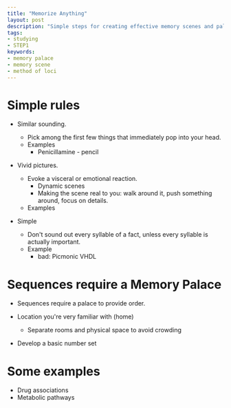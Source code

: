 ```yaml
---
title: "Memorize Anything"
layout: post
description: "Simple steps for creating effective memory scenes and palaces to memorize anything."
tags:
- studying
- STEP1
keywords:
- memory palace
- memory scene
- method of loci
---
```


# Simple rules

* Similar sounding.
  * Pick among the first few things that immediately pop into your head.
  * Examples
    * Penicillamine - pencil

* Vivid pictures.
  * Evoke a visceral or emotional reaction.
    * Dynamic scenes
    * Making the scene real to you: walk around it, push something around,
      focus on details.
  * Examples

* Simple
  * Don't sound out every syllable of a fact, unless every syllable is
    actually important.
  * Example
    * bad: Picmonic VHDL

# Sequences require a Memory Palace

* Sequences require a palace to provide order.
* Location you're very familiar with (home)
  * Separate rooms and physical space to avoid crowding


* Develop a basic number set



# Some examples

* Drug associations
* Metabolic pathways
